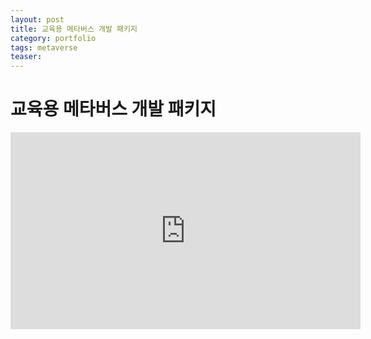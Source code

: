 ```yaml
---
layout: post
title: 교육용 메타버스 개발 패키지
category: portfolio
tags: metaverse
teaser: 
---
```


# 교육용 메타버스 개발 패키지

<iframe width="560" height="315" src="https://www.youtube.com/embed/iMDBDNIonjM?si=exhY-eoyyGXxM3Kt" title="YouTube video player" frameborder="0" allow="accelerometer; autoplay; clipboard-write; encrypted-media; gyroscope; picture-in-picture; web-share" allowfullscreen></iframe>